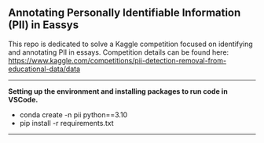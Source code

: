 ## Annotating Personally Identifiable Information (PII) in Eassys

This repo is dedicated to solve a Kaggle competition focused on identifying and annotating PII in essays. Competition details can be found here: https://www.kaggle.com/competitions/pii-detection-removal-from-educational-data/data

---

**Setting up the environment and installing packages to run code in VSCode.**
- conda create -n pii python==3.10
- pip install -r requirements.txt

---